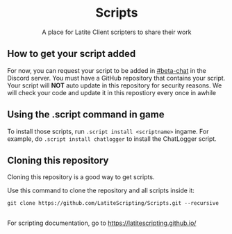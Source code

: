 <div align="center">
  <h1>Scripts</h1>
  <p>A place for Latite Client scripters to share their work</p>
</div>

## How to get your script added
For now, you can request your script to be added in [#beta-chat](https://discord.com/channels/885656043521179680/1058027973065842698) in the Discord server. You must have a GitHub repository that contains your script. Your script will **NOT** auto update in this repository for security reasons. We will check your code and update it in this repostiory every once in awhile

## Using the .script command in game
To install those scripts, run `.script install <scriptname>` ingame. For example, do `.script install chatlogger` to install the ChatLogger script.

## Cloning this repository
Cloning this repository is a good way to get scripts.

Use this command to clone the repository and all scripts inside it:
```console
git clone https://github.com/LatiteScripting/Scripts.git --recursive
```

##

For scripting documentation, go to https://latitescripting.github.io/
